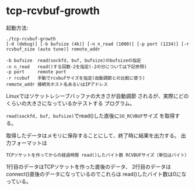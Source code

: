 # tcp-rcvbuf-growth

起動方法:
```
./tcp-rcvbuf-growth 
[-d (debug)] [-b bufsize (4k)] [-n n_read (1000)] [-p port (1234)] [-r rcvbuf_size (auto tune)] remote_addr

-b bufsize  read(sockfd, buf, bufsize)のbufsizeの指定
-n n_read   read()する回数-2を指定(-2の分については下記参照)
-p port     remote port
-r rcvbuf   手動でrcvbufサイズを指定(自動調節との比較に使う)
remote_addr 接続先ホスト名あるいはIPアドレス
```

Linuxではソケットレシーブバッファの大きさが自動調節
されるが、実際にどのくらいの大きさになっているかテストする
プログラム。

``read(sockfd, buf, bufsize)``でread()した直後に``SO_RCVBUF``サイズ
を取得する。

取得したデータはメモリに保存することにして、終了時に結果を出力する。
出力フォーマットは

```
TCPソケットを作ってからの経過時間 read()したバイト数 RCVBUFサイズ（単位はバイト）
```

1行目のデータはTCPソケットを作った直後のデータ、
2行目のデータはconnect()直後のデータになっているのでこれらは
read()したバイト数は0になっている。
